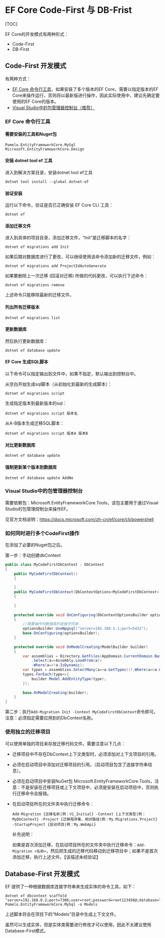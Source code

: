# EF Core Code-First 与 DB-Frist

[TOC]

EF Core的开发模式有两种形式：

- Code-First
- DB-First



## Code-First 开发模式

有两种方式：

- [EF Core 命令行工具](https://docs.microsoft.com/zh-cn/ef/core/cli/dotnet)，如果安装了多个版本的EF Core，需要以指定版本的EF Core来操作运行，否则将以最新版进行操作，因此实际使用中，建议先确定要使用的EF Core的版本。
- [Visual Studio中的包管理器控制台（推荐）](https://docs.microsoft.com/zh-cn/ef/core/cli/powershell)



### EF Core 命令行工具

#### 需要安装的工具和Nuget包

```
Pomelo.EntityFrameworkCore.MySql
Microsoft.EntityFrameworkCore.Design
```

#### 安装 dotnet tool ef 工具

进入到解决方案目录，安装dotnet tool ef工具

```
dotnet tool install --global dotnet-ef
```

#### 验证安装

运行以下命令，验证是否已正确安装 EF Core CLI 工具：

```
dotnet ef
```

#### 添加迁移文件

进入到具体的项目目录，添加迁移文件，“Init”是迁移脚本的名字：

```
dotnet ef migrations add Init
```

如果后期对数据库进行了更改，可以继续使用该命令添加新的迁移文件，例如：

```
dotnet ef migrations add ProjectIdAutoGenerate
```

如果要删除上一次迁移 (回滚对迁移) 所做的代码更改，可以执行下述命令：

```
dotnet ef migrations remove
```

上述命令只能移除最新的迁移文件。

#### 列出所有迁移版本

```
dotnet ef migrations list
```

#### 更新数据库

然后执行更新数据库：

```
dotnet ef database update
```

#### EF Core 生成SQL脚本

以下命令可以指定输出到文件中，如果不指定，默认输出到控制台中。

从空白开始生成sql脚本（从初始化到最新的生成脚本）：

```
dotnet ef migrations script
```

生成指定版本到最新版本的sql：

```
dotnet ef migrations script 版本名
```

从A-B版本生成迁移SQL脚本：

```
dotnet ef migrations script 版本A 版本B
```

#### 对比更新数据库

```
dotnet ef database update
```

#### 强制更新某个版本到数据库 

```
dotnet ef database update AddNe
```



### Visual Studio中的包管理器控制台

需要依赖包：Microsoft.EntityFrameworkCore.Tools，该包主要用于通过Visual Studio的包管理控制台来操作EF。

见官方文档说明：https://docs.microsoft.com/zh-cn/ef/core/cli/powershell



### 如何同时进行多个CodeFirst操作

在添加了必要的Nuget包之后。

第一步：手动创建dbContext

```c#
public class MyCodeFirstDbContext : DbContext
{
	public MyCodeFirstDbContext()
	{
	
	}
	public MyCodeFirstDbContext(DbContextOptions<MyCodeFirstDbContext> options) : base(options)
	{
	
	}
	
	protected override void OnConfiguring(DbContextOptionsBuilder optionsBuilder)
	{
		//需要操作的数据库的连接字符串
		optionsBuilder.UseNpgsql("server=192.168.1.1;port=5432");
		base.OnConfiguring(optionsBuilder);
	}
	
	protected override void OnModelCreating(ModelBuilder builder)
	{
		var assemblies = Directory.GetFiles(AppDomain.CurrentDomain.BaseDirectory,"*Entity.dll")
			.Select(a=>Assembly.LoadFrom(a))
			.Where(a=>!a.IsDynamic);
		var types = assemblies.SelectMany(a=>a.GetTypes()).Where(a=>a.GetCustomAttribue(typeof(TableAttribute),false)!=null).ToList();
		types.ForEach(type=>{
			builder.Model.AddEntityType(type);
		});
		
		base.OnModelCreating(builder);
	}
}
```

第二步：执行`Add-Migration Init -Context MyCodeFirstDbContext`命令即可。注意：必须指定需要应用到的DbContext名称。



### 使用独立的迁移项目

可以使用单独的项目来存放迁移代码文件。需要注意以下几点：

- 迁移项目中不存在DbContext上下文类型时，必须添加对上下文项目的引用。

- 必须在启动项目中添加对迁移项目的引用。（启动项目包含了连接字符串信息）。

- 必须在启动项目中安装NuGet包 Microsoft.EntityFrameworkCore.Tools，注意：不是安装在迁移项目或上下文项目中，必须是安装在启动项目中，否则执行迁移命令会报错。

- 在启动项目所在的文件夹中执行迁移命令：

  ```
  Add-Migration {迁移名称|例：V1_Initial} -Context {上下文类型|例：MyDbContext} -Project {迁移程序集，相对路径|例：My.Migrations.Project} -StartupProject {启动项目|例：My.WebApi}
  ```

  补充说明：

  如果是首次添加迁移，在启动项目所在的文件夹中执行迁移命令：`Add-Migration <名称>`，然后把生成的迁移代码移动到迁移项目中；如果不是首次添加迁移，执行上述文件。【该描述未经验证】



## Database-First 开发模式

EF 提供了一种根据数据库连接字符串来生成实体的命令工具，如下：

```
dotnet ef dbcontext scaffold "server=192.168.0.2;port=7306;user=root;password=root123456@;database=lighter" Pomelo.EntityFrameworkCore.MySql -o Models
```

上述脚本将会在项目下的“Models”目录中生成上下文文件。

虽然可以生成实体，但是实体类需要进行修改才可以使用，因此不太建议使用Database-First模式。
